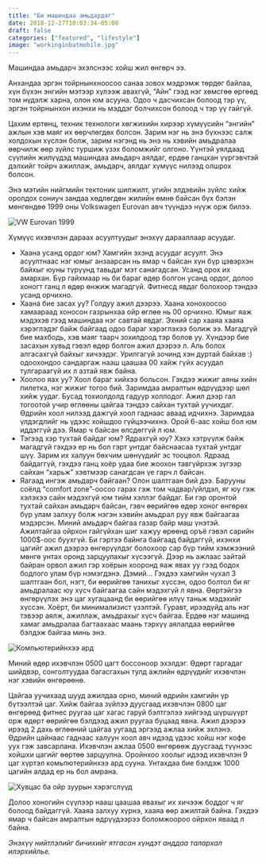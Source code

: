 ```yaml
---
title: "Би машиндаа амьдардаг"
date: 2018-12-27T10:03:34-05:00
draft: false
categories: ["featured", "lifestyle"]
image: "workinginbatmobile.jpg"
---
```


Машиндаа амьдарч эхэлснээс хойш жил өнгөрч ээ.


Анхандаа эргэн тойрнынхноосоо санаа зовох мэдрэмж төрдөг байлаа, хүн бүхэн энгийн мэтээр хүлээж авахгүй, “Айн” гээд нэг хөмсгөө өргөөд том нүдэлж харна, олон юм асууна. Одоо ч дасчихсан болоод тэр үү, эргэн тойрнынхон ихэнхи нь мэддэг болчихсон болоод ч  тэр үү гайгүй.

Цахим ертөнц, техник технологи хөгжихийн хирээр хүмүүсийн “энгийн” ажлын хэв маяг их өөрчлөгдөх болсон. Зарим нэг нь энэ бүхнээс салж холдохын хүслэн болж, зарим нэгэнд нь энэ нь хэвийн амьдралаа өөрчилж өөр зүйлс туршиж үзэх боломжийг олгоно. Үүнтэй уялдаад сүүлийн жилүүдэд машиндаа амьдарч аялдаг, ердөө ганцхан үүргэвчтэй дэлхийг тойрч ажиллаж, амьдарч, аялдаг хүмүүс нилээд олшрох болсон.

Энэ мэтийн нийгмийн тектоник шилжилт, угийн элдэвийн зүйлс хийж оролдох сониуч зандаа хөдлөгдөн
жилийн өмнө байсан бүх бэлэн мөнгөндөө 1999 оны Volkswagen Eurovan авч түүндээ нүүж орж билээ.

![VW Eurovan 1999](/blog/i-live-in-my-van/batmobile.jpg)

Хүмүүс ихэвчлэн дараах асуултуудыг энэхүү дарааллаар асуудаг.

- Хаана усанд ордог юм? Хамгийн эхэнд асуудаг асуулт. Энэ асуултнаас нэг юмыг анзаарсан нь ямар ч байсан хүн бүр цэвэрхэн байхыг юуны түрүүнд тавьдаг мэт санагадсан. Усанд орох их амархан. Бүр гайхмаар нь би бараг өдөр болгон усанд ордог, долоо хоногт ганц л өдөр өнжиж магадгүй. Фитнесд явдаг болохоор тэндээ усанд орчихно.
- Хаана бие засах уу? Голдуу ажил дээрээ. Хаана хонохоосоо хамаараад хоносон газрынхаа ойр өглөө нь 00 орчихно. Юмыг яаж мэдэхэв гээд машиндаа нэг савтай явдаг. Эхний сар хааяа хааяа хэрэглэдэг байж байгаад одоо бараг хэрэглэхээ болиж ээ. Магадгүй бие махбодь, хэв маяг таарч зохилдоод тэр болов уу. Хүндээр бие засахын хувьд гэвэл өдөр болгон ажил дээрээ л. Аль болох алгасахгүй байхыг хичээдэг. Урилгагүй зочинд хэн дуртай байхав :) одоохондоо сандаргаж нааш цаашаа 00 хайж гүйх асуудал тулгараагүй их л азтай явж байна.
- Хоолоо яах уу? Хоол бараг хийхээ больсон. Гэхдээ жижиг аяны хийн пилетка, нэг жижиг тогоо бий. Заримдаа амралтын өдрүүдээр шөл хийж уудаг. Бусад тохиолдолд гадуур холлодог. Ажил дээр гал тогоотой учир өглөөны цайгаа тэндээ сайхан тухтай уучихдаг. Өдрийн хоол нилээд дажгүй хоол гаднаас аваад идчихнэ. Заримдаа үлдэгдлийг нь үдээс хойшдоо гүйцээчихнэ. Орой 6-аас хойш бол юм иддэггүй дээ. Ямар ч байсан өлсдөггүй л юм.
- Тэгээд хэр тухтай байдаг юм? Ядрахгүй юу? Хэхэ хэтрүүлж байж магадгүй гэхдээ ер нь бол гэрт унтдаг байснаасаа тухтай унтдаг шүү. Зарим их халуун бөхчим шөнүүдийг эс тооцвол. Ядраад байдаггүй, гэхдээ ганц хоёр удаа бие жоохон тавгүйрхэж зүгээр сайхан “харьж” хэвтмээр санагдсан үе гарч л байсан.
- Яагаад ингэж амьдарч байгаан? Олон шалтгаан бий дээ. Барууны соёлд “comfort zone”-оосоо гарах гэж том чадвар/үйлдэл, яг юу гэж хэлэхээ сайн мэдэхгүй юм тийм хэллэг байдаг. Би гэр оронтой тухтай сайхан амьдарч байсан, гэвч өөрийгөө өдөр хоног өнгөрөх бүр улам залхуу болж нэгэн хэвийн амьдрал руу явж байгаагаа мэдэрсэн. Миний амьдарч байгаа газар байр маш үнэтэй. Ажилтайгаа ойрхон гайгүйхан шиг хажуу өрөөнд оръё гэвэл сарийн 1000$-оос буухгүй. Би гэртээ байнга байгаад байдаггүй, ихэнхи цагийг ажил дээрээ өнгөрүүлдэг болохоор сар бүр тийм хэмжээний мөнгө унтах оронд зарцуулахыг хүсээгүй. Дээр нь ажлаас зайтай байран орвол ажил гэр хоёрын хооронд яаж явах уу гээд бодох бодлого улам бүр нэмэгдэнэ. Дэмий… Гэхдээ хамгийн чухал 3 шалтгаан бол, нэгт, би өөрийгөө танихыг хүссэн, одоо болтол би яг амьдралаас юу хүсч байгаагаа сайн мэдэхгүй л явна. Өөртэйгээ өнгөрүүлэх энэ цаг хугацаанд би өөрийгөө илүү таньж мэдэхийг хүссэн. Хоёрт, би минимализист үзэлтэй. Гуравт, ирээдүйд аль нэг тэвээр аялж, ажиллаж, амьдрахыг хүсч байгаа. Ердөө нэг машинд хамаг амьдралаа багтаахаас маань тэрхүү аялалдаа өөрийгөө бэлдэж байгаа минь энэ.

![Компьютерийнхээ ард](/blog/i-live-in-my-van/workinginbatmobile.jpg)

Миний өдөр ихэвчлэн 0500 цагт боссоноор эхэлдэг. Өдөрт гаргадаг шийдвэр, сонголтуудаа багасгахын тулд ажлийн өдрүүдийг ихэвчлэн нэг хэвийн өнгөрөөнө.

Цайгаа уучихаад шууд ажилдаа орно, миний өдрийн хамгийн үр бүтээлтэй цаг. Хийж байгаа зүйлээ дуусгаад ихэвчлэн 0800 цаг өнгөрөөд фитнес руугаа цаг хагас гаруй бэлтгэлээ хийгээд шүршүүрт орж өдөрт өөрийгөө бэлдээд ажил руугаа буцаад явна. Ажил дээрээ ирээд 2 дахь өглөөний цайгаа уугаад эргээд ажлаа хийж эхлэнэ. Өдрийн цайнаас гаднаас халуун хоол авч идээд үдээс хойш нэг кофе уух гэж завсарлана. Ихэвчлэн ажлаа 0500 өнгөрөөж дуусгаад түүнээс хойшхи цагийг өөртөө зарцуулна. Оройнхоо хоолыг идээд ихэвчлэн 9 цаг хүртэл комьпютерийнхээ ард сууна. Унтахдаа бие бэлдэж 1000 цагийн алдад ер нь бол амрана.

![Хувцас ба ойр зуурын хэрэгслүүд](/blog/i-live-in-my-van/closetinbatmobile.jpg)

Долоо хоногийн сүүлээр нааш цаашаа явахыг их хичээж боддог ч яг болоод байдаггүй. Хааяа залхуу хүрнэ, хааяа өөр ажилтай байна. Гэхдээ ямар ч байсан амралтын өдрүүдээрээ боломжоороо ойрхон яваад л байна.

_Энэхүү нийтлэлийг бичихийг ятгасан хүндэт анддаа талархал илэрхийлье._
